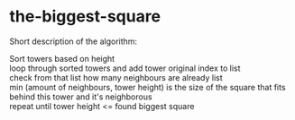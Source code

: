# the-biggest-square


Short description of the algorithm:

Sort towers based on height<br/>
	loop through sorted towers and add tower original index to list<br/>
		check from that list how many neighbours are already list<br/>
		  min (amount of neighbours, tower height) is the size of the square that fits behind this tower and it's neighborous<br/>
		   repeat until tower height <= found biggest square 
